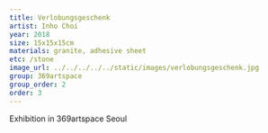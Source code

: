 ```yaml
---
title: Verlobungsgeschenk
artist: Inho Choi
year: 2018
size: 15x15x15cm
materials: granite, adhesive sheet
etc: /stone
image_url: ../../../../../static/images/verlobungsgeschenk.jpg
group: 369artspace
group_order: 2
order: 3
---
```


Exhibition in 369artspace Seoul